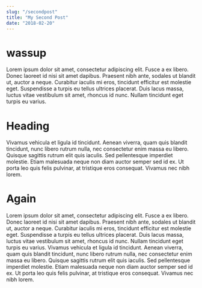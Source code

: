```yaml
---
slug: "/secondpost"
title: "My Second Post"
date: "2018-02-20"
---
```


# wassup

Lorem ipsum dolor sit amet, consectetur adipiscing elit. Fusce a ex libero. Donec laoreet id nisi sit amet dapibus. Praesent nibh ante, sodales ut blandit ut, auctor a neque. Curabitur iaculis mi eros, tincidunt efficitur est molestie eget. Suspendisse a turpis eu tellus ultrices placerat. Duis lacus massa, luctus vitae vestibulum sit amet, rhoncus id nunc. Nullam tincidunt eget turpis eu varius. 

# Heading
Vivamus vehicula et ligula id tincidunt. Aenean viverra, quam quis blandit tincidunt, nunc libero rutrum nulla, nec consectetur enim massa eu libero. Quisque sagittis rutrum elit quis iaculis. Sed pellentesque imperdiet molestie. Etiam malesuada neque non diam auctor semper sed id ex. Ut porta leo quis felis pulvinar, at tristique eros consequat. Vivamus nec nibh lorem.

# Again
Lorem ipsum dolor sit amet, consectetur adipiscing elit. Fusce a ex libero. Donec laoreet id nisi sit amet dapibus. Praesent nibh ante, sodales ut blandit ut, auctor a neque. Curabitur iaculis mi eros, tincidunt efficitur est molestie eget. Suspendisse a turpis eu tellus ultrices placerat. Duis lacus massa, luctus vitae vestibulum sit amet, rhoncus id nunc. Nullam tincidunt eget turpis eu varius. Vivamus vehicula et ligula id tincidunt. Aenean viverra, quam quis blandit tincidunt, nunc libero rutrum nulla, nec consectetur enim massa eu libero. Quisque sagittis rutrum elit quis iaculis. Sed pellentesque imperdiet molestie. Etiam malesuada neque non diam auctor semper sed id ex. Ut porta leo quis felis pulvinar, at tristique eros consequat. Vivamus nec nibh lorem.
